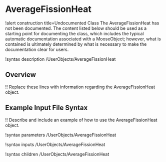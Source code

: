 # AverageFissionHeat

!alert construction title=Undocumented Class
The AverageFissionHeat has not been documented. The content listed below should be used as a starting point for
documenting the class, which includes the typical automatic documentation associated with a
MooseObject; however, what is contained is ultimately determined by what is necessary to make the
documentation clear for users.

!syntax description /UserObjects/AverageFissionHeat

## Overview

!! Replace these lines with information regarding the AverageFissionHeat object.

## Example Input File Syntax

!! Describe and include an example of how to use the AverageFissionHeat object.

!syntax parameters /UserObjects/AverageFissionHeat

!syntax inputs /UserObjects/AverageFissionHeat

!syntax children /UserObjects/AverageFissionHeat
